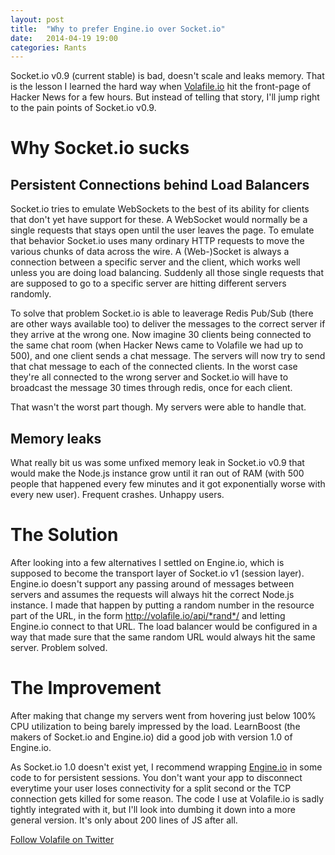 ```yaml
---
layout: post
title:  "Why to prefer Engine.io over Socket.io"
date:   2014-04-19 19:00
categories: Rants
---
```


Socket.io v0.9 (current stable) is bad, doesn't scale and leaks memory. That is the lesson I learned
the hard way when [Volafile.io](http://volafile.io) hit the front-page of
Hacker News for a few hours. But instead of telling that story, I'll jump right
to the pain points of Socket.io v0.9.

Why Socket.io sucks
===================

Persistent Connections behind Load Balancers
--------------------------------------------

Socket.io tries to emulate WebSockets to the best of its ability for clients
that don't yet have support for these. A WebSocket would normally be a single
requests that stays open until the user leaves the page. To emulate that
behavior Socket.io uses many ordinary HTTP requests to move the various chunks
of data across the wire. A (Web-)Socket is always a connection between
a specific server and the client, which works well unless you are doing load
balancing. Suddenly all those single requests that are supposed to go to
a specific server are hitting different servers randomly.

To solve that problem Socket.io is able to leaverage Redis Pub/Sub (there are other ways available too) 
to deliver the messages to the correct server if they arrive at the wrong one. 
Now imagine 30 clients being connected to the same chat room (when Hacker News
came to Volafile we had up to 500), and one client sends a chat message. The
servers will now try to send that chat message to each of the connected
clients. In the worst case they're all connected to the wrong server and
Socket.io will have to broadcast the message 30 times through redis, once for each client.

That wasn't the worst part though. My servers were able to handle that.

Memory leaks
------------

What really bit us was some unfixed memory leak in Socket.io v0.9 that would make the Node.js instance 
grow until it ran out of RAM (with 500 people that happened every few minutes
and it got exponentially worse with every new user). Frequent crashes. Unhappy
users.

The Solution
============

After looking into a few alternatives I settled on Engine.io, which is
supposed to become the transport layer of Socket.io v1 (session layer). 
Engine.io doesn't support any passing around of messages between servers and 
assumes the requests will always hit the correct Node.js instance. I made that happen by putting 
a random number in the resource part of the URL, in the form http://volafile.io/api/*rand*/ 
and letting Engine.io connect to that URL. The load balancer would be configured in
a way that made sure that the same random URL would always hit the same server.
Problem solved.

The Improvement
===============

After making that change my servers went from hovering just below 100% CPU
utilization to being barely impressed by the load. LearnBoost (the makers of
Socket.io and Engine.io) did a good job with version 1.0 of Engine.io.

As Socket.io 1.0 doesn't exist yet, I recommend wrapping [Engine.io](https://github.com/LearnBoost/engine.io) in some code
to for persistent sessions. You don't want your
app to disconnect everytime your user loses connectivity for a split second or
the TCP connection gets killed for some reason. The code I use at Volafile.io is 
sadly tightly integrated with it, but I'll look into dumbing it
down into a more general version. It's only about 200 lines of JS after all.

[Follow Volafile on Twitter](https://twitter.com/volafile)
